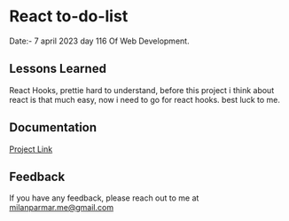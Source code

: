 
# React to-do-list



 Date:- 7 april 2023 day 116 Of Web Development.

    




## Lessons Learned

React Hooks,
prettie hard to understand,
before this project i think about react is that much easy, now i need to go for react hooks.
best luck to me.




## Documentation

[Project Link](https://todo-list-react-09.netlify.app/)


## Feedback

If you have any feedback, please reach out to me at milanparmar.me@gmail.com

